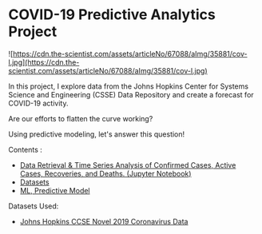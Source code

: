 # COVID-19 Predictive Analytics Project

![https://cdn.the-scientist.com/assets/articleNo/67088/aImg/35881/cov-l.jpg](https://cdn.the-scientist.com/assets/articleNo/67088/aImg/35881/cov-l.jpg)

In this project, I explore data from the Johns Hopkins Center for Systems Science and Engineering (CSSE) Data Repository and create a forecast for COVID-19 activity. 

Are our efforts to flatten the curve working?  

Using predictive modeling, let's answer this question!

Contents : 
- [Data Retrieval & Time Series Analysis of Confirmed Cases, Active Cases, Recoveries, and Deaths. (Jupyter Notebook)](https://github.com/RyanSchraeder/COVID-19-Analysis/blob/master/pt1_ETL_&_EDA.ipynb)
- [Datasets](https://github.com/RyanSchraeder/COVID-19-Analysis/tree/master/Datasets)
- [ML, Predictive Model](https://github.com/RyanSchraeder/COVID-19-Analysis/blob/master/prediction_model.ipynb)

Datasets Used: 
+ [Johns Hopkins CCSE Novel 2019 Coronavirus Data](https://github.com/CSSEGISandData/COVID-19)
